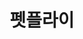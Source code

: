 ---
id: 43
title: 펫플라이
caption: 펫보험 견적 솔루션 플랫폼
url: http://yhh2.dothome.co.kr/petfly/
type: Landing
role: My part - 50%
device: PC, Mobile
---